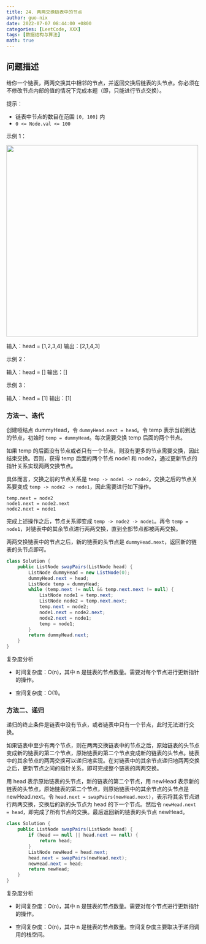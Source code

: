 ```yaml
---
title: 24. 两两交换链表中的节点
author: guo-nix
date: 2022-07-07 08:44:00 +0800
categories: [LeetCode, XXX]
tags: [数据结构与算法]  
math: true
---
```


## 问题描述


给你一个链表，两两交换其中相邻的节点，并返回交换后链表的头节点。你必须在不修改节点内部的值的情况下完成本题（即，只能进行节点交换）。

提示：
- 链表中节点的数目在范围 `[0, 100]` 内
- `0 <= Node.val <= 100`

示例 1：

<img src="images/swap_ex1.jpg" width=500>

输入：head = [1,2,3,4]
输出：[2,1,4,3]

示例 2：

输入：head = []
输出：[]

示例 3：

输入：head = [1]
输出：[1]

### 方法一、迭代

创建哑结点 dummyHead，令 `dummyHead.next = head`。令 temp 表示当前到达的节点，初始时 `temp = dummyHead`。每次需要交换 temp 后面的两个节点。

如果 temp 的后面没有节点或者只有一个节点，则没有更多的节点需要交换，因此结束交换。否则，获得 temp 后面的两个节点 node1 和 node2，通过更新节点的指针关系实现两两交换节点。

具体而言，交换之前的节点关系是 `temp -> node1 -> node2`，交换之后的节点关系要变成 `temp -> node2 -> node1`，因此需要进行如下操作。

```
temp.next = node2
node1.next = node2.next
node2.next = node1
```

完成上述操作之后，节点关系即变成 `temp -> node2 -> node1`。再令 `temp = node1`，对链表中的其余节点进行两两交换，直到全部节点都被两两交换。

两两交换链表中的节点之后，新的链表的头节点是 `dummyHead.next`，返回新的链表的头节点即可。


```java
class Solution {
    public ListNode swapPairs(ListNode head) {
        ListNode dummyHead = new ListNode(0);
        dummyHead.next = head;
        ListNode temp = dummyHead;
        while (temp.next != null && temp.next.next != null) {
            ListNode node1 = temp.next;
            ListNode node2 = temp.next.next;
            temp.next = node2;
            node1.next = node2.next;
            node2.next = node1;
            temp = node1;
        }
        return dummyHead.next;
    }
}
```

复杂度分析

- 时间复杂度：O(n)，其中 n 是链表的节点数量。需要对每个节点进行更新指针的操作。

- 空间复杂度：O(1)。


### 方法二、递归

递归的终止条件是链表中没有节点，或者链表中只有一个节点，此时无法进行交换。

如果链表中至少有两个节点，则在两两交换链表中的节点之后，原始链表的头节点变成新的链表的第二个节点，原始链表的第二个节点变成新的链表的头节点。链表中的其余节点的两两交换可以递归地实现。在对链表中的其余节点递归地两两交换之后，更新节点之间的指针关系，即可完成整个链表的两两交换。

用 head 表示原始链表的头节点，新的链表的第二个节点，用 newHead 表示新的链表的头节点，原始链表的第二个节点，则原始链表中的其余节点的头节点是 newHead.next。令 `head.next = swapPairs(newHead.next)`，表示将其余节点进行两两交换，交换后的新的头节点为 head 的下一个节点。然后令 `newHead.next = head`，即完成了所有节点的交换。最后返回新的链表的头节点 newHead。


```java
class Solution {
    public ListNode swapPairs(ListNode head) {
        if (head == null || head.next == null) {
            return head;
        }
        ListNode newHead = head.next;
        head.next = swapPairs(newHead.next);
        newHead.next = head;
        return newHead;
    }
}
```


复杂度分析

- 时间复杂度：O(n)，其中 n 是链表的节点数量。需要对每个节点进行更新指针的操作。

- 空间复杂度：O(n)，其中 n 是链表的节点数量。空间复杂度主要取决于递归调用的栈空间。
















